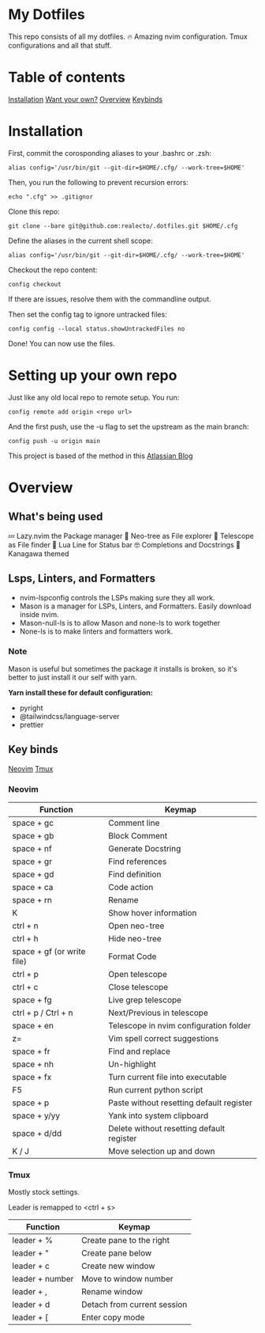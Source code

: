 # My Dotfiles

This repo consists of all my dotfiles. 🔥 Amazing nvim configuration. Tmux configurations and all that stuff.

# Table of contents

[Installation](#installation)
[Want your own?](#setting-up-your-own-repo)
[Overview](#overview)
[Keybinds](#key-binds)

# Installation

First, commit the corosponding aliases to your .bashrc or .zsh:

```
alias config='/usr/bin/git --git-dir=$HOME/.cfg/ --work-tree=$HOME'
```

Then, you run the following to prevent recursion errors:

```
echo ".cfg" >> .gitignor
```

Clone this repo:

```
git clone --bare git@github.com:realecto/.dotfiles.git $HOME/.cfg
```

Define the aliases in the current shell scope:

```
alias config='/usr/bin/git --git-dir=$HOME/.cfg/ --work-tree=$HOME'
```

Checkout the repo content:

```
config checkout
```

If there are issues, resolve them with the commandline output.

Then set the config tag to ignore untracked files:

```
config config --local status.showUntrackedFiles no
```

Done! You can now use the files.

# Setting up your own repo

Just like any old local repo to remote setup. You run:

```
config remote add origin <repo url>
```

And the first push, use the -u flag to set the upstream as the main branch:

```
config push -u origin main
```

This project is based of the method in this [Atlassian Blog](https://www.atlassian.com/git/tutorials/dotfiles)

# Overview

## What's being used

💤 Lazy.nvim the Package manager
📁 Neo-tree as File explorer
🔭 Telescope as File finder
🔔 Lua Line for Status bar
🤓 Completions and Docstrings
🌊 Kanagawa themed

## Lsps, Linters, and Formatters

- nvim-lspconfig controls the LSPs making sure they all work.
- Mason is a manager for LSPs, Linters, and Formatters. Easily download inside nvim.
- Mason-null-ls is to allow Mason and none-ls to work together
- None-ls is to make linters and formatters work.

### Note

Mason is useful but sometimes the package it installs is broken, so it's better to just install it our self with yarn.

**Yarn install these for default configuration:**

- pyright
- @tailwindcss/language-server
- prettier

## Key binds

[Neovim](#nvim)
[Tmux](#tmux)

### Neovim

| Function                   | Keymap                                    |
| -------------------------- | ----------------------------------------- |
| space + gc                 | Comment line                              |
| space + gb                 | Block Comment                             |
| space + nf                 | Generate Docstring                        |
| space + gr                 | Find references                           |
| space + gd                 | Find definition                           |
| space + ca                 | Code action                               |
| space + rn                 | Rename                                    |
| K                          | Show hover information                    |
| ctrl + n                   | Open neo-tree                             |
| ctrl + h                   | Hide neo-tree                             |
| space + gf (or write file) | Format Code                               |
| ctrl + p                   | Open telescope                            |
| ctrl + c                   | Close telescope                           |
| space + fg                 | Live grep telescope                       |
| ctrl + p / Ctrl + n        | Next/Previous in telescope                |
| space + en                 | Telescope in nvim configuration folder    |
| z=                         | Vim spell correct suggestions             |
| space + fr                 | Find and replace                          |
| space + nh                 | Un-highlight                              |
| space + fx                 | Turn current file into executable         |
| F5                         | Run current python script                 |
| space + p                  | Paste without resetting default register  |
| space + y/yy               | Yank into system clipboard                |
| space + d/dd               | Delete without resetting default register |
| K / J                      | Move selection up and down                |

### Tmux

Mostly stock settings.

Leader is remapped to <ctrl + s>

| Function        | Keymap                      |
| --------------- | --------------------------- |
| leader + %      | Create pane to the right    |
| leader + "      | Create pane below           |
| leader + c      | Create new window           |
| leader + number | Move to window number       |
| leader + ,      | Rename window               |
| leader + d      | Detach from current session |
| leader + [      | Enter copy mode             |
